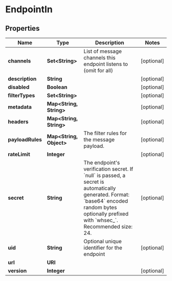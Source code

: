 

# EndpointIn


## Properties

Name | Type | Description | Notes
------------ | ------------- | ------------- | -------------
**channels** | **Set&lt;String&gt;** | List of message channels this endpoint listens to (omit for all) |  [optional]
**description** | **String** |  |  [optional]
**disabled** | **Boolean** |  |  [optional]
**filterTypes** | **Set&lt;String&gt;** |  |  [optional]
**metadata** | **Map&lt;String, String&gt;** |  |  [optional]
**headers** | **Map&lt;String, String&gt;** |  |  [optional]
**payloadRules** | **Map&lt;String, Object&gt;** | The filter rules for the message payload. |  [optional]
**rateLimit** | **Integer** |  |  [optional]
**secret** | **String** | The endpoint&#39;s verification secret. If &#x60;null&#x60; is passed, a secret is automatically generated. Format: &#x60;base64&#x60; encoded random bytes optionally prefixed with &#x60;whsec_&#x60;. Recommended size: 24. |  [optional]
**uid** | **String** | Optional unique identifier for the endpoint |  [optional]
**url** | **URI** |  | 
**version** | **Integer** |  |  [optional]



